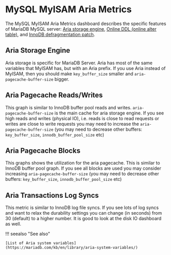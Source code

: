 # MySQL MyISAM Aria Metrics

The MySQL MyISAM Aria Metrics dashboard describes the specific features of MariaDB MySQL server: [Aria storage engine](https://mariadb.com/kb/en/the-mariadb-library/aria-storage-engine/), [Online DDL (online alter table)](https://mariadb.com/kb/en/the-mariadb-library/alter-table/), and [InnoDB defragmentation patch](https://mariadb.com/kb/en/the-mariadb-library/defragmenting-innodb-tablespaces/).

## Aria Storage Engine

Aria storage is specific for MariaDB Server. Aria has most of the same variables that MyISAM has, but with an Aria prefix. If you use Aria instead of MyISAM, then you should make `key_buffer_size` smaller and `aria-pagecache-buffer-size` bigger.

## Aria Pagecache Reads/Writes

This graph is similar to InnoDB buffer pool reads and writes. `aria-pagecache-buffer-size` is the main cache for aria storage engine. If you see high reads and writes (physical IO), i.e. reads is close to read requests or writes are close to write requests you may need to increase the `aria-pagecache-buffer-size` (you may need to decrease other buffers: `key_buffer_size`, `innodb_buffer_pool_size` etc)

## Aria Pagecache Blocks

This graphs shows the utilization for the aria pagecache.  This is similar to InnoDB buffer pool graph. If you see all blocks are used you may consider increasing `aria-pagecache-buffer-size` (you may need to decrease other buffers: `key_buffer_size`, `innodb_buffer_pool_size` etc)

## Aria Transactions Log Syncs

This metric is similar to InnoDB log file syncs. If you see lots of log syncs and want to relax the durability settings you can change (in seconds) from 30 (default) to a higher number. It is good to look at the disk IO dashboard as well.

!!! seealso "See also"

    [List of Aria system variables](https://mariadb.com/kb/en/library/aria-system-variables/)

